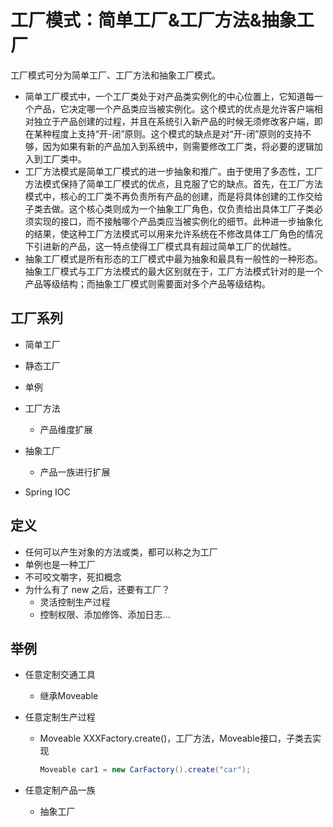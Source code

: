 # 工厂模式：简单工厂&工厂方法&抽象工厂

工厂模式可分为简单工厂、工厂方法和抽象工厂模式。

- 简单工厂模式中，一个工厂类处于对产品类实例化的中心位置上，它知道每一个产品，它决定哪一个产品类应当被实例化。这个模式的优点是允许客户端相对独立于产品创建的过程，并且在系统引入新产品的时候无须修改客户端，即在某种程度上支持“开-闭”原则。这个模式的缺点是对“开-闭”原则的支持不够，因为如果有新的产品加入到系统中，则需要修改工厂类，将必要的逻辑加入到工厂类中。
- 工厂方法模式是简单工厂模式的进一步抽象和推广。由于使用了多态性，工厂方法模式保持了简单工厂模式的优点，且克服了它的缺点。首先，在工厂方法模式中，核心的工厂类不再负责所有产品的创建，而是将具体创建的工作交给子类去做。这个核心类则成为一个抽象工厂角色，仅负责给出具体工厂子类必须实现的接口，而不接触哪个产品类应当被实例化的细节。此种进一步抽象化的结果，使这种工厂方法模式可以用来允许系统在不修改具体工厂角色的情况下引进新的产品，这一特点使得工厂模式具有超过简单工厂的优越性。
- 抽象工厂模式是所有形态的工厂模式中最为抽象和最具有一般性的一种形态。抽象工厂模式与工厂方法模式的最大区别就在于，工厂方法模式针对的是一个产品等级结构；而抽象工厂模式则需要面对多个产品等级结构。

## 工厂系列

- 简单工厂

- 静态工厂

- 单例

- 工厂方法
  - 产品维度扩展

- 抽象工厂
  - 产品一族进行扩展

- Spring IOC

## 定义
- 任何可以产生对象的方法或类，都可以称之为工厂
- 单例也是一种工厂
- 不可咬文嚼字，死扣概念
- 为什么有了 new 之后，还要有工厂？
  - 灵活控制生产过程
  - 控制权限、添加修饰、添加日志...

## 举例

- 任意定制交通工具
  
  - 继承Moveable
- 任意定制生产过程
  
  - Moveable XXXFactory.create()，工厂方法，Moveable接口，子类去实现
  
    ```java
    Moveable car1 = new CarFactory().create("car");
    ```
- 任意定制产品一族
  
  - 抽象工厂

